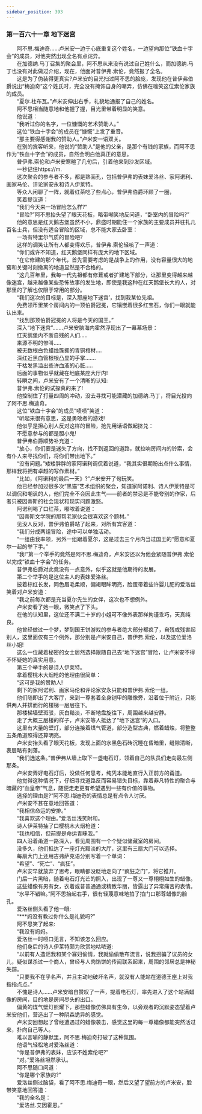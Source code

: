 ```yaml
---
sidebar_position: 393
---
```

### 第一百六十一章 地下迷宫  


　　阿不思.梅迪奇……卢米安一边于心底重复这个姓名，一边望向那位“铁血十字会”的成员，对他突然出现全名有点诧异。  
　　在加德纳.马丁召集的聚会里，阿不思从来没有说过自己姓什么，而加德纳.马丁也没有对此做过介绍，现在，他面对普伊弗.索伦，竟然报了全名。  
　　这是为了伪装得更真实?卢米安的目光扫过阿不思的脸庞，发现他在普伊弗伯爵说出“梅迪奇”这个姓氏时，完全没有掩饰自身的嘲弄，仿佛在嗤笑这位索伦家族的成员。  
　　“夏尔.杜布瓦。”卢米安伸出右手，礼貌地通报了自己的姓名。  
　　阿不思相当随意地和他握了握，目光里带着明显的笑意。  
　　他说道：  
　　“我听过你的名字，一位慷慨的艺术赞助人。”  
　　这位“铁血十字会”的成员在“慷慨”上发了重音。  
　　“那主要得感谢我的赞助人。”卢米安一语双关。  
　　在别的宾客听来，他说的“赞助人”是他的父亲，是那个有钱的家族，而阿不思作为“铁血十字会”的成员，自然会明白他真正的意思。  
　　普伊弗.索伦和卢米安寒暄了几句后，引着他来到沙发区域。  
　　一秒记住https://m.  
　　这次聚会的参与者不多，都是熟面孔，包括普伊弗的表妹爱洛丝、家阿诺利、画家马伦、评论家安永和诗人伊莱特。  
　　等众人闲聊了一阵，就着红茶吃了些点心，普伊弗伯爵环顾了一圈，  
　　笑着提议道：  
　　“我们今天来一场冒险怎么样?”  
　　“冒险?”阿不思抬头望了眼天花板，略带嘲笑地反问道，“卧室内的冒险吗?”  
　　他的意思是红天鹅古堡虽然不小，鼎盛时期能住一个家族的主要成员并驻扎几百名士兵，但没有适合冒险的区域，总不能大家去卧室：  
　　一场有特里尔气质的冒险吧?  
　　这样的调笑让所有人都变得欢乐，普伊弗.索伦轻咳了一声道：  
　　“你们或许不知道，红天鹅堡同样有庞大的地下区域。  
　　“在它修建的那个年代，首先需要考虑的是战争上的作用，没有容量很大的地窖和关键时刻撤离的地道显然是不合格的。  
　　“这几百年里，我每一代先祖都有修葺或者扩建地下部分，让那里变得越来越像迷宫，越来越像某些恐怖故事的发生地，即使是我这种在红天鹅堡长大的人，对那里的了解也仅限于常用的部分。  
　　“我们这次的目标是，深入那座地下迷宫’，找到我某位先祖。  
　　免费领币里某个房间内的一顶伯爵冠冕，它镶嵌着很多红宝石，你们一眼就能认出来。  
　　“找到那顶伯爵冠冕的人将是今天的国王。”  
　　深入“地下迷宫”…….卢米安脑海内霍然浮现出了一幕幕场景：  
　　红天鹅堡内不断自残的人们.….  
　　来源不明的惨叫.….  
　　被无数根白色蜡烛簇拥的青铜棺材....  
　　深红近黑血管根根凸显的手掌…….  
　　干枯发黑溢出些许血液的心脏.….  
　　后面的事物似乎就藏在地底某座大厅内!  
　　转瞬之间，卢米安有了一个清晰的认知:  
　　普伊弗.索伦的试探真的来了!  
　　他控制住了打量四周的冲动，没去寻找可能潜藏的加德纳.马丁，将目光投向了阿不思.梅迪奇。  
　　这位“铁血十字会”的成员“啧啧”笑道：  
　　“听起来很有意思，这是勇敢者的游戏!  
　　他似乎是担心别人反对这样的冒险，抢先用话语做起挤兑：  
　　不愿意参与的都是胆小鬼!  
　　普伊弗伯爵顺势补充道：  
　　“放心，你们要是迷失了方向，找不到返回的道路，就拉响房间内的铃索，会有仆人来寻找你们，将你们带出地下。”  
　　“没有问题。”矮矮胖胖的家阿诺利调侃着说道，“我其实很期盼出点什么事情，那样我将拥有卓越的写作素材。”  
　　“比如，《阿诺利的最后一天》?”卢米安开了句玩笑。  
　　他已经参加过很多次“黑猫”艺术组织的聚会，知道家阿诺利、诗人伊莱特是可以调侃和嘲讽的人，他们完全不会因此生气——前者的禁忌是不能夸别的作家，后者只被因蒂斯的社会现状和现实问题激怒。  
　　阿诺利喝了口红茶，嘟哝着说道：  
　　“因蒂斯文学院的那帮老家伙会很喜欢这个题材。”  
　　见没人反对，普伊弗伯爵站了起来，对所有宾客道：  
　　“我们分成两组冒险，途中可以单独活动。  
　　“一组由我率领，另外一组跟着夏尔，这是过去三个月内当过国王的“愿意和夏尔一起的举下手。”  
　　“我!”第一个举手的竟然是阿不思.梅迪奇，卢米安还以为他会紧随普伊弗.索伦以完成“铁血十字会”的任务。  
　　普伊弗伯爵对此竟没有一点意外，似乎这就是他期待的发展。  
　　第二个举手的是这位主人的表妹爱洛丝。  
　　披着棕红长发，同色眉毛柔顺，偏褐眼眸明亮，脸蛋带着些许婴儿肥的爱洛丝笑着对卢米安道：  
　　“我之前每次都是充当夏尔先生的女伴，这次也不想例外。  
　　卢米安看了她一眼，微笑点了下头。  
　　在他的认知里，这位还不满二十岁的小姐可不像外表那样拘谨乖巧，天真纯良。  
　　他曾经做过一个梦，梦到国王饼游戏的参与者绝大部分都疯了，自残或残害起别人，这里面仅有三个例外，那分别是卢米安自己，普伊弗.索伦，以及这位爱洛丝小姐!  
　　这么一位藏着秘密的女士居然选择跟随自己去“地下迷宫”冒险，让卢米安不得不怀疑她的真实用意。  
　　第三个举手的是诗人伊莱特。  
　　拿着樱桃木大烟枪的他理由很简单：  
　　“这可是我的赞助人!  
　　剩下的家阿诺利、画家马伦和评论家安永只能和普伊弗.索伦一组。  
　　他们随即出了大客厅，来到一尊套着全身铠甲的雕像旁，沿着位于附近，只能供两人并排而行的楼梯一层层往下。  
　　那楼梯墙壁斑驳，灰白黯淡，不断地盘旋往下，周围越来越安静。  
　　走了大概三层楼的样子，卢米安等人抵达了“地下迷宫”的入口。  
　　这里有大量的壁灯，部分连接着煤气管道，部分造型古典，燃着蜡烛，将整整五条甬道照得还算明亮。  
　　卢米安抬头看了眼天花板，发现上面的水黑色石砖沉睡在昏暗里，缝隙清晰，表层略有剥落。  
　　“我们选这条。”普伊弗从墙上取下一盏电石灯，领着自己的队员们走向最左侧那条。  
　　卢米安弄好电石灯后，没做任何思考，纯凭本能地直行入正前方的甬道。  
　　他觉得这种情况下，仔细寻找道路反而容易错失目标，靠着非凡特性的聚合与暗藏的“血皇帝”气息，随便走走更有希望遇到一些有价值的事物。  
　　选择的理由是?”阿不思.梅迪奇的表情总是有点令人讨厌。  
　　卢米安不甚在意地回答道：  
　　“我相信命运的安排。”  
　　“我喜欢这个理由。”爱洛丝浅笑附和。  
　　诗人伊莱特抽了口樱桃木大烟枪道：  
　　“我也相信，但前提是命运青睐我。”  
　　四人沿着甬道一路深入，看见周围有一个个疑似储藏室的房间。  
　　没多久，他们抵达了一座灯光黯淡的大厅，这里有三扇大门可以选择。  
　　每扇大门上还用古弗萨克语分别写着一个单词：  
　　“希望”、“死亡”、“疯狂”。  
　　卢米安早就放弃了思考，眼睛都没眨地走向了“疯狂之门”，将它推开。  
　　门后一片黑暗，随着电石灯光芒的照入，出现了一尊又一尊栩栩如生的蜡像。  
　　这些蜡像有男有女，衣着或普普通通或精致华丽，皆露出了异常痛苦的表情。  
　　“水平不错嘛。”阿不思抬起右手，很有轻蔑意味地拍了拍门口那尊蜡像的脸孔。  
　　爱洛丝侧头看了他一眼:  
　　“***妈没有教过你什么是礼貌吗?”  
　　阿不思笑了起来:  
　　“我没有妈妈。  
　　爱洛丝一时哑口无言，不知该怎么回应。  
　　他们身后的诗人伊莱特颇为欣赏地咕哝道:  
　　“以前有人造谣我和某个寡妇偷情，我就偷偷散布流言，说我拐骗了议员的女儿，疑似谋杀过一个商人，曾经与人肉馅饼的传闻联系起来，周围的邻居总是神秘失踪。  
　　“只要我不在乎名声，并且主动地破坏名声，就没有人能站在道德王座上对我指指点点。”  
　　不愧是诗人……卢米安暗自赞叹了一声，提着电石灯，率先进入了这个站满蜡像的房间，目的地是房间尽头的出口。  
　　偏黄的煤气壁灯照耀下，那些蜡像仿佛具有生命，以旁观者的沉默姿态望着卢米安他们，营造出了一种阴森诡异的感觉。  
　　卢米安回想起了曾经遭遇过的蜡像袭击，感觉这里的每一尊蜡像都能突然活过来，扑向自己等人。  
　　难以言喻的静默里，阿不思.梅迪奇打破了这种氛围。  
　　他语气轻松地对爱洛丝道：  
　　“你是普伊弗的表妹，应该不姓索伦吧?”  
　　“对。”爱洛丝坦然承认。  
　　阿不思随口问道：  
　　“你是哪个家族的?”  
　　爱洛丝侧过脑袋，看了阿不思.梅迪奇一眼，然后又望了望前方的卢米安，脸带笑意地回答道：  
　　“我的全名是：  
　　“爱洛丝.艾因霍恩。”  
